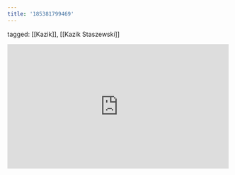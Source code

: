 ```yaml
---
title: '185381799469'
---
```

tagged: [[Kazik]], [[Kazik Staszewski]]
<iframe allow="accelerometer; autoplay; clipboard-write; encrypted-media; gyroscope; picture-in-picture" allowfullscreen="" frameborder="0" height="281" id="youtube_iframe" src="https://www.youtube.com/embed/qreQ1CKp5ac?feature=oembed&amp;enablejsapi=1&amp;origin=https://safe.txmblr.com&amp;wmode=opaque" width="500"></iframe>